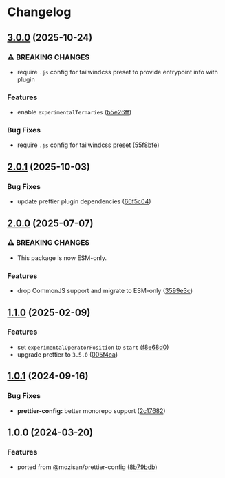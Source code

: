 # Changelog

## [3.0.0](https://github.com/touchspot/prettier-config/compare/v2.0.1...v3.0.0) (2025-10-24)


### ⚠ BREAKING CHANGES

* require `.js` config for tailwindcss preset to provide entrypoint info with plugin

### Features

* enable `experimentalTernaries` ([b5e26ff](https://github.com/touchspot/prettier-config/commit/b5e26ff7b8a21bf58d182a2497168d0db36850bd))


### Bug Fixes

* require `.js` config for tailwindcss preset ([55f8bfe](https://github.com/touchspot/prettier-config/commit/55f8bfe9ece4c0fbb8b9f20d0ab88ecbcf134aec))

## [2.0.1](https://github.com/touchspot/prettier-config/compare/v2.0.0...v2.0.1) (2025-10-03)


### Bug Fixes

* update prettier plugin dependencies ([66f5c04](https://github.com/touchspot/prettier-config/commit/66f5c04ef11df0c4b762d9cea68ad763ae0a2371))

## [2.0.0](https://github.com/touchspot/prettier-config/compare/v1.1.0...v2.0.0) (2025-07-07)


### ⚠ BREAKING CHANGES

* This package is now ESM-only.

### Features

* drop CommonJS support and migrate to ESM-only ([3599e3c](https://github.com/touchspot/prettier-config/commit/3599e3c379f399b69de6c1ffed07c9e8416365b3))

## [1.1.0](https://github.com/touchspot/prettier-config/compare/v1.0.1...v1.1.0) (2025-02-09)


### Features

* set `experimentalOperatorPosition` to `start` ([f8e68d0](https://github.com/touchspot/prettier-config/commit/f8e68d0da95136e595eca2454d041e0b798f8e33))
* upgrade prettier to `3.5.0` ([005f4ca](https://github.com/touchspot/prettier-config/commit/005f4ca83176b0bc195909190ec1528b6f78413a))

## [1.0.1](https://github.com/touchspot/prettier-config/compare/v1.0.0...v1.0.1) (2024-09-16)


### Bug Fixes

* **prettier-config:** better monorepo support ([2c17682](https://github.com/touchspot/prettier-config/commit/2c17682ff38c57cfbb469cb6f2dd044f2dc245b2))

## 1.0.0 (2024-03-20)

### Features

-   ported from @mozisan/prettier-config ([8b79bdb](https://github.com/touchspot/prettier-config/commit/8b79bdb7b4bc11031e6ccc8d8a80e87da4cad138))
